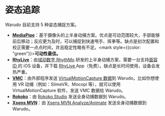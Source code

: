 # 姿态追踪

Warudo 目前支持 5 种姿态捕捉方案。

* [**MediaPipe**](mediapipe.md)：基于摄像头的上半身动捕方案。优点是可动范围较大，手部能够前后移动；反应更为及时，可以捕捉到快速甩手、挥拳等。缺点是初次配置和校正需要一点点时间，并且稳定性略有不足。<mark style={{color: "green"}}>**可动性最佳。**</mark>
* [**RhyLive**](rhylive.md)：由[域动数字 RhythMo](https://rhythmo.cn/) 研发的上半身动捕方案，需要一台支持[面容 ID ](https://support.apple.com/zh-cn/HT208109)的 iOS 设备，并下载 [RhyLive ](https://apps.apple.com/us/app/rhylive/)App（免费）。缺点是长时间使用，设备会发热严重。
* [**VMC**](vmc.md)：由外部程序发送 [VirtualMotionCapture 数据](https://protocol.vmc.info/english)到 Warudo。比如你想使用 VR 动捕（例如：SlimeVR、Mocopi 等），就可以使用 VirtualMotionCapture 软件，发送 VMC 数据给 Warudo。
* [**Rokoko**](rokoko.md)：由 [Rokoko Studio](https://www.rokoko.com/products/studio) 发送全身动捕数据到 Warudo。
* [**Xsens MVN**](xsens-mvn.md)：由 [Xsens MVN Analyze/Animate](https://base.xsens.com/s/motion-capture-mvn-software?language=en\_US) 发送全身动捕数据到 Warudo。
